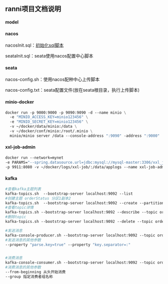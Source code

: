 ## ranni项目文档说明


#### model

#### nacos
 nacosInit.sql：[初始化sql脚本](https://github.com/alibaba/nacos/blob/master/config/src/main/resources/META-INF/nacos-db.sql)
 
 seataInit.sql：seata使用nacos配置中心脚本


#### seata
 nacos-config.sh：使用nacos配种中心上传脚本
 
 nacos-config.txt：seata配置文件(放在seata根目录，执行上传脚本)

#### minio-docker
```dockerfile
docker run -p 9000:9000 -p 9090:9090 -d --name minio \
  -e "MINIO_ACCESS_KEY=minio123456" \
  -e "MINIO_SECRET_KEY=minio123456" \
  -v ~/docker/data/minio:/data \
  -v ~/docker/conf/minio:/root/.minio \
  minio/minio server /data --console-address ":9090" -address ":9000"
```

#### xxl-job-admin
```dockerfile
docker run --network=mynet 
-e PARAMS="--spring.datasource.url=jdbc:mysql://mysql-master:3306/xxl_job?useUnicode=true&characterEncoding=UTF-8&autoReconnect=true&serverTimezone=Asia/Shanghai --spring.datasource.username=root --spring.datasource.password=root" 
-p 9911:8080 -v ~/docker/logs/xxl-job/:/data/applogs --name xxl-job-admin  -d xuxueli/xxl-job-admin:2.3.0
```

#### kafka
```dockerfile
#查看kafka主题列表
kafka-topics.sh  --bootstrap-server localhost:9092 --list
#创建主题 orderStatus 分区1副本2
kafka-topics.sh  --bootstrap-server localhost:9092 --create --partitions 2 --replication-factor 1 --topic orderStatus
#查看topic详情
kafka-topics.sh --bootstrap-server localhost:9092 --describe --topic orderStatus
#删除topic
kafka-topics.sh --bootstrap-server localhost:9092 --delete --topic orderStatus

#发送消息
kafka-console-producer.sh --bootstrap-server localhost:9092 --topic orderStatus
#发送消息的其他参数
--property "parse.key=true" --property "key.separator=:"


#消费消息
kafka-console-consumer.sh --bootstrap-server localhost:9092 --topic orderStatus
#消费消息的其他参数
--from-beginning 从头开始消费
--group 指定消费者组名称

```

